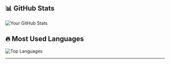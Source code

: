 
## 📊 GitHub Stats

![Your GitHub Stats](https://github-readme-stats.vercel.app/api?username=modpanyakorn&show_icons=true&theme=radical&count_private=true)

## 🔥 Most Used Languages

![Top Languages](https://github-readme-stats.vercel.app/api/top-langs/?username=modpanyakorn&layout=compact&theme=radical)


---
